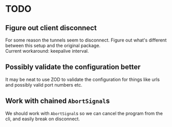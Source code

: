 # TODO

## Figure out client disconnect

For some reason the tunnels seem to disconnect. Figure out what's different between this setup and the original package.  
Current workaround: keepalive interval.

## Possibly validate the configuration better

It may be neat to use ZOD to validate the configuration for things like urls and possibly valid port numbers etc.  

## Work with chained `AbortSignal`s

We should work with `AbortSignal`s so we can cancel the program from the cli, and easily break on disconnect.

